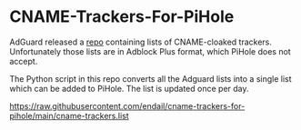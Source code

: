 # CNAME-Trackers-For-PiHole

AdGuard released a [repo](https://github.com/AdguardTeam/cname-trackers) containing lists of CNAME-cloaked trackers. Unfortunately those lists are in Adblock Plus format, which PiHole does not accept.

The Python script in this repo converts all the Adguard lists into a single list which can be added to PiHole. The list is updated once per day.

<https://raw.githubusercontent.com/endail/cname-trackers-for-pihole/main/cname-trackers.list>
